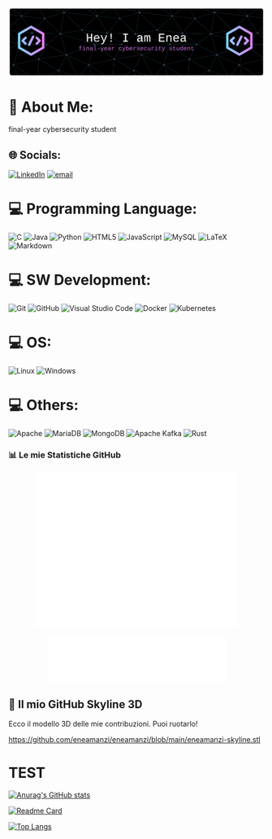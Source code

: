 <!-- https://github.com/leviarista/github-profile-header-generator?tab=readme-ov-file per generaree immagine -->

![Header](./github-header-banner.png)

# 💫 About Me:
final-year cybersecurity student


## 🌐 Socials:
[![LinkedIn](https://img.shields.io/badge/LinkedIn-%230077B5.svg?logo=linkedin&logoColor=white)](https://linkedin.com/in/eneamanzi) [![email](https://img.shields.io/badge/Email-D14836?logo=gmail&logoColor=white)](mailto:enea.manzi@gmail.com) 

# 💻 Programming Language:
![C](https://img.shields.io/badge/c-%2300599C.svg?style=for-the-badge&logo=c&logoColor=white)
![Java](https://img.shields.io/badge/java-%23007396.svg?style=for-the-badge&logo=java&logoColor=white)
![Python](https://img.shields.io/badge/python-3776AB?style=for-the-badge&logo=python&logoColor=white)
![HTML5](https://img.shields.io/badge/html5-%23E34F26.svg?style=for-the-badge&logo=html5&logoColor=white)
![JavaScript](https://img.shields.io/badge/javascript-%23F7DF1E.svg?style=for-the-badge&logo=javascript&logoColor=black)
![MySQL](https://img.shields.io/badge/mysql-%234479A1.svg?style=for-the-badge&logo=mysql&logoColor=white)
![LaTeX](https://img.shields.io/badge/latex-%23008080.svg?style=for-the-badge&logo=latex&logoColor=white)
![Markdown](https://img.shields.io/badge/markdown-%23000000.svg?style=for-the-badge&logo=markdown&logoColor=white) 

# 💻 SW Development:
![Git](https://img.shields.io/badge/git-%23F05032.svg?style=for-the-badge&logo=git&logoColor=white)
![GitHub](https://img.shields.io/badge/github-%23121011.svg?style=for-the-badge&logo=github&logoColor=white) 
![Visual Studio Code](https://img.shields.io/badge/Visual%20Studio%20Code-007ACC?style=for-the-badge&logo=visualstudiocode&logoColor=white)
![Docker](https://img.shields.io/badge/docker-%232496ED.svg?style=for-the-badge&logo=docker&logoColor=white)
![Kubernetes](https://img.shields.io/badge/kubernetes-%23326CE5.svg?style=for-the-badge&logo=kubernetes&logoColor=white)

# 💻 OS:
![Linux](https://img.shields.io/badge/Linux-FCC624?style=for-the-badge&logo=linux&logoColor=black)
![Windows](https://img.shields.io/badge/Windows-0078D6?style=for-the-badge&logo=windows&logoColor=white)

# 💻 Others:
![Apache](https://img.shields.io/badge/apache-%23D42029.svg?style=for-the-badge&logo=apache&logoColor=white) 
![MariaDB](https://img.shields.io/badge/MariaDB-003545?style=for-the-badge&logo=mariadb&logoColor=white) 
![MongoDB](https://img.shields.io/badge/MongoDB-%234ea94b.svg?style=for-the-badge&logo=mongodb&logoColor=white)
![Apache Kafka](https://img.shields.io/badge/Apache%20Kafka-000?style=for-the-badge&logo=apachekafka) 
![Rust](https://img.shields.io/badge/rust-%23000000.svg?style=for-the-badge&logo=rust&logoColor=white) 
 

<!--
# 📊 GitHub Stats:
![](https://github-readme-stats.vercel.app/api?username=eneamanzi&theme=dark&hide_border=false&include_all_commits=false&count_private=false)<br/>
![](https://nirzak-streak-stats.vercel.app/?user=eneamanzi&theme=dark&hide_border=false)<br/>

![](https://github-readme-stats.vercel.app/api/top-langs/?username=eneamanzi&theme=dark&hide_border=false&include_all_commits=false&count_private=false&layout=compact)

[![](https://visitcount.itsvg.in/api?id=eneamanzi&icon=0&color=0)](https://visitcount.itsvg.in)


<picture>
  <img src="./github-metrics.svg" alt="Metrics">
</picture>
--->

### 📊 Le mie Statistiche GitHub

<p align="center">
  <img src="base.svg" alt="Base Stats" width="400">
</p>

<p align="center">
  <img src="languages.svg" alt="Top Languages" width="350">
</p>

## 🚀 Il mio GitHub Skyline 3D
Ecco il modello 3D delle mie contribuzioni. Puoi ruotarlo!

https://github.com/eneamanzi/eneamanzi/blob/main/eneamanzi-skyline.stl



# TEST
[![Anurag's GitHub stats](https://github-readme-stats.vercel.app/api?username=eneamanzi&show_icons=true&theme=monokai)](https://github.com/anuraghazra/github-readme-stats)


[![Readme Card](https://github-readme-stats.vercel.app/api/pin/?username=eneamanzi&repo=FTP-Filezilla&show_owner=true)](https://github.com/anuraghazra/github-readme-stats)


[![Top Langs](https://github-readme-stats.vercel.app/api/top-langs/?username=eneamanzi)](https://github.com/anuraghazra/github-readme-stats)